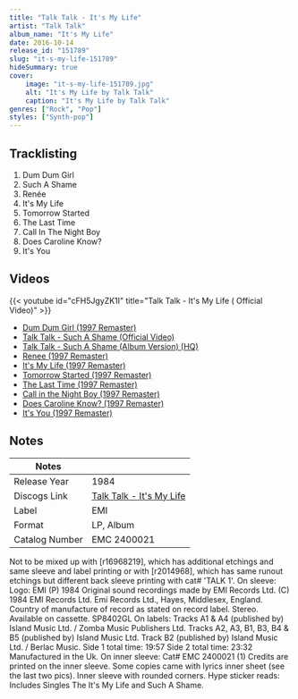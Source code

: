 ```yaml
---
title: "Talk Talk - It's My Life"
artist: "Talk Talk"
album_name: "It's My Life"
date: 2016-10-14
release_id: "151789"
slug: "it-s-my-life-151789"
hideSummary: true
cover:
    image: "it-s-my-life-151789.jpg"
    alt: "It's My Life by Talk Talk"
    caption: "It's My Life by Talk Talk"
genres: ["Rock", "Pop"]
styles: ["Synth-pop"]
---
```


## Tracklisting
1. Dum Dum Girl
2. Such A Shame
3. Renée
4. It's My Life
5. Tomorrow Started
6. The Last Time
7. Call In The Night Boy
8. Does Caroline Know?
9. It's You

## Videos
{{< youtube id="cFH5JgyZK1I" title="Talk Talk - It's My Life ( Official Video)" >}}
- [Dum Dum Girl (1997 Remaster)](https://www.youtube.com/watch?v=dzMhTPl-uv0)
- [Talk Talk - Such A Shame (Official Video)](https://www.youtube.com/watch?v=lLdvpFIPReA)
- [Talk Talk - Such A Shame (Album Version) (HQ)](https://www.youtube.com/watch?v=ZILD_vKEoNE)
- [Renee (1997 Remaster)](https://www.youtube.com/watch?v=KfB-iIrJy-s)
- [It's My Life (1997 Remaster)](https://www.youtube.com/watch?v=yWQezjGjiqs)
- [Tomorrow Started (1997 Remaster)](https://www.youtube.com/watch?v=F5s0oynBz7M)
- [The Last Time (1997 Remaster)](https://www.youtube.com/watch?v=dsDpI1TiQMs)
- [Call in the Night Boy (1997 Remaster)](https://www.youtube.com/watch?v=WIj4hC9v0Hs)
- [Does Caroline Know? (1997 Remaster)](https://www.youtube.com/watch?v=bgiCKT6Y-lg)
- [It's You (1997 Remaster)](https://www.youtube.com/watch?v=xYMOv6XR5ts)


## Notes

| Notes          |             |
| ---------------| ----------- |
| Release Year   | 1984 |
| Discogs Link   | [Talk Talk - It's My Life](https://www.discogs.com/release/151789-Talk-Talk-Its-My-Life) |
| Label          | EMI |
| Format         | LP, Album |
| Catalog Number | EMC 2400021 |

Not to be mixed up with [r16968219], which has additional etchings and same sleeve and label printing or with [r2014968], which has same runout etchings but different back sleeve printing with cat# 'TALK 1'.  On sleeve: Logo: EMI (P) 1984 Original sound recordings made by EMI Records Ltd. (C) 1984 EMI Records Ltd. Emi Records Ltd., Hayes, Middlesex, England. Country of manufacture of record as stated on record label. Stereo. Available on cassette. SP8402GL  On labels: Tracks A1 & A4 (published by) Island Music Ltd. / Zomba Music Publishers Ltd. Tracks A2, A3, B1, B3, B4 & B5 (published by) Island Music Ltd. Track B2 (published by) Island Music Ltd. / Berlac Music. Side 1 total time: 19:57 Side 2 total time: 23:32 Manufactured in the Uk.  On inner sleeve: Cat# EMC 2400021 (1) Credits are printed on the inner sleeve. Some copies came with lyrics inner sheet (see the last two pics). Inner sleeve with rounded corners.  Hype sticker reads: Includes Singles The It's My Life and Such A Shame.

